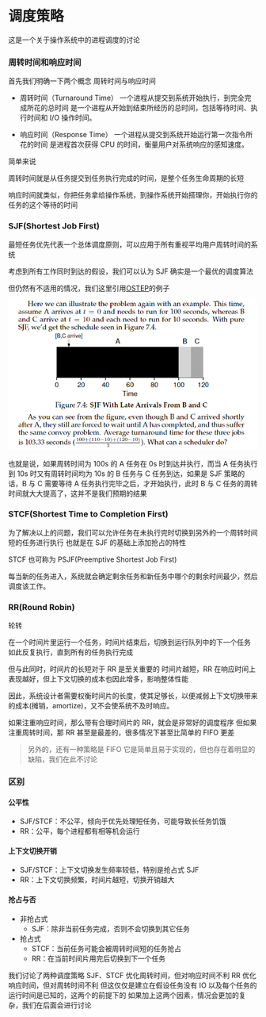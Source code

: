 # 调度策略

这是一个关于操作系统中的进程调度的讨论

### 周转时间和响应时间

首先我们明确一下两个概念
周转时间与响应时间

- 周转时间（Turnaround Time）
  一个进程从提交到系统开始执行，到完全完成所花的总时间
  是一个进程从开始到结束所经历的总时间，包括等待时间、执行时间和 I/O 操作时间。

- 响应时间（Response Time）
  一个进程从提交到系统开始运行第一次指令所花的时间
  是进程首次获得 CPU 的时间，衡量用户对系统响应的感知速度。

简单来说

周转时间就是从任务提交到任务执行完成的时间，是整个任务生命周期的长短

响应时间就类似，你把任务拿给操作系统，到操作系统开始搭理你，开始执行你的任务的这个等待的时间

### SJF(Shortest Job First)

最短任务优先代表一个总体调度原则，可以应用于所有重视平均用户周转时间的系统

考虑到所有工作同时到达的假设，我们可以认为 SJF 确实是一个最优的调度算法

但仍然有不适用的情况，我们这里引用[OSTEP](https://pages.cs.wisc.edu/~remzi/OSTEP/)的例子

![alt text](./../attachment/SJF_flaw.png)

也就是说，如果周转时间为 100s 的 A 任务在 0s 时到达并执行，而当 A 任务执行到 10s 时又有周转时间均为 10s 的 B 任务与 C 任务到达，如果是 SJF 策略的话，B 与 C 需要等待 A 任务执行完毕之后，才开始执行，此时 B 与 C 任务的周转时间就大大提高了，这并不是我们预期的结果

### STCF(Shortest Time to Completion First)

为了解决以上的问题，我们可以允许任务在未执行完时切换到另外的一个周转时间短的任务进行执行
也就是在 SJF 的基础上添加抢占的特性

STCF 也可称为 PSJF(Preemptive Shortest Job First)

每当新的任务进入，系统就会确定剩余任务和新任务中哪个的剩余时间最少，然后调度该工作。

### RR(Round Robin)

轮转

在一个时间片里运行一个任务，时间片结束后，切换到运行队列中的下一个任务
如此反复执行，直到所有的任务执行完成

但与此同时，时间片的长短对于 RR 是至关重要的
时间片越短，RR 在响应时间上表现越好，但上下文切换的成本也因此增多，影响整体性能

因此，系统设计者需要权衡时间片的长度，使其足够长，以便减弱上下文切换带来的成本(摊销，amortize)，又不会使系统不及时响应。

如果注重响应时间，那么带有合理时间片的 RR，就会是非常好的调度程序
但如果注重周转时间，那 RR 甚至是最差的，很多情况下甚至比简单的 FIFO 更差

> 另外的，还有一种策略是 FIFO
> 它是简单且易于实现的，但也存在着明显的缺陷，我们在此不讨论

### 区别

#### 公平性

- SJF/STCF：不公平，倾向于优先处理短任务，可能导致长任务饥饿
- RR：公平，每个进程都有相等机会运行

#### 上下文切换开销

- SJF/STCF：上下文切换发生频率较低，特别是抢占式 SJF
- RR：上下文切换频繁，时间片越短，切换开销越大

#### 抢占与否

- 非抢占式
  - SJF：除非当前任务完成，否则不会切换到其它任务
- 抢占式
  - STCF：当前任务可能会被周转时间短的任务抢占
  - RR：在当前时间片用完后切换到下一个任务

我们讨论了两种调度策略
SJF、STCF 优化周转时间，但对响应时间不利
RR 优化响应时间，但对周转时间不利
但这仅仅是建立在假设任务没有 IO 以及每个任务的运行时间是已知的，这两个的前提下的
如果加上这两个因素，情况会更加的复杂，我们在后面会进行讨论

